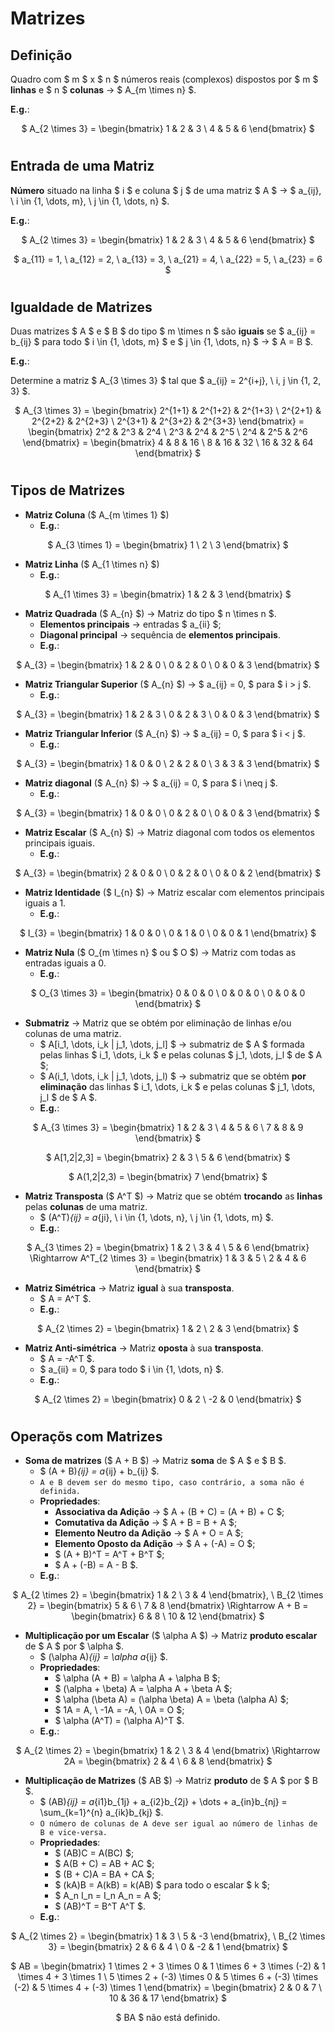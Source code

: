 # __Matrizes__

## __Definição__

Quadro com $ m $ x $ n $ números reais (complexos) dispostos por $ m $ __linhas__ e $ n $ __colunas__ -> $ A_{m \times n} $.

__E.g.__: 

<div align=center>

$ A_{2 \times 3} = \begin{bmatrix} 1 & 2 & 3 \\ 4 & 5 & 6 \end{bmatrix} $

</div>

#

## __Entrada de uma Matriz__

__Número__ situado na linha $ i $ e coluna $ j $ de uma matriz $ A $ -> $ a_{ij}, \ i \in \{1, \dots, m\}, \ j \in \{1, \dots, n\} $.

__E.g.__:

<div align=center>

$ A_{2 \times 3} = \begin{bmatrix} 1 & 2 & 3 \\ 4 & 5 & 6 \end{bmatrix} $

$ a_{11} = 1, \ a_{12} = 2, \ a_{13} = 3, \ a_{21} = 4, \ a_{22} = 5, \ a_{23} = 6 $

</div>

#

## __Igualdade de Matrizes__

Duas matrizes $ A $ e $ B $ do tipo $ m \times n $ são __iguais__ se $ a_{ij} = b_{ij} $ para todo $ i \in \{1, \dots, m\} $ e $ j \in \{1, \dots, n\} $ -> $ A = B $.

__E.g.__:

Determine a matriz $ A_{3 \times 3} $ tal que $ a_{ij} = 2^{i+j}, \ i, j \in \{1, 2, 3\} $.

<div align=center>

$ A_{3 \times 3} = \begin{bmatrix} 2^{1+1} & 2^{1+2} & 2^{1+3} \\ 2^{2+1} & 2^{2+2} & 2^{2+3} \\ 2^{3+1} & 2^{3+2} & 2^{3+3} \end{bmatrix} = \begin{bmatrix} 2^2 & 2^3 & 2^4 \\ 2^3 & 2^4 & 2^5 \\ 2^4 & 2^5 & 2^6 \end{bmatrix} = \begin{bmatrix} 4 & 8 & 16 \\ 8 & 16 & 32 \\ 16 & 32 & 64 \end{bmatrix} $

</div>

#

## __Tipos de Matrizes__

* __Matriz Coluna__ ($ A_{m \times 1} $)
    * __E.g.__:

<div align=center>

$ A_{3 \times 1} = \begin{bmatrix} 1 \\ 2 \\ 3 \end{bmatrix} $

</div>

* __Matriz Linha__ ($ A_{1 \times n} $)
    * __E.g.__:

<div align=center>

$ A_{1 \times 3} = \begin{bmatrix} 1 & 2 & 3 \end{bmatrix} $

</div>

* __Matriz Quadrada__ ($ A_{n} $) -> Matriz do tipo $ n \times n $.
    * __Elementos principais__ -> entradas $ a_{ii} $;
    * __Diagonal principal__ -> sequência de __elementos principais__.
    * __E.g.__:

<div align=center>

$ A_{3} = \begin{bmatrix} 1 & 2 & 0 \\ 0 & 2 & 0 \\ 0 & 0 & 3 \end{bmatrix} $

</div>

* __Matriz Triangular Superior__ ($ A_{n} $) -> $ a_{ij} = 0, $ para $ i > j $.
    * __E.g.__:

<div align=center>

$ A_{3} = \begin{bmatrix} 1 & 2 & 3 \\ 0 & 2 & 3 \\ 0 & 0 & 3 \end{bmatrix} $

</div>

* __Matriz Triangular Inferior__ ($ A_{n} $) -> $ a_{ij} = 0, $ para $ i < j $.
    * __E.g.__:

<div align=center>

$ A_{3} = \begin{bmatrix} 1 & 0 & 0 \\ 2 & 2 & 0 \\ 3 & 3 & 3 \end{bmatrix} $

</div>

* __Matriz diagonal__ ($ A_{n} $) -> $ a_{ij} = 0, $ para $ i \neq j $.
    * __E.g.__:

<div align=center>

$ A_{3} = \begin{bmatrix} 1 & 0 & 0 \\ 0 & 2 & 0 \\ 0 & 0 & 3 \end{bmatrix} $

</div>

* __Matriz Escalar__ ($ A_{n} $) -> Matriz diagonal com todos os elementos principais iguais.
    * __E.g.__:

<div align=center>

$ A_{3} = \begin{bmatrix} 2 & 0 & 0 \\ 0 & 2 & 0 \\ 0 & 0 & 2 \end{bmatrix} $

</div>

* __Matriz Identidade__ ($ I_{n} $) -> Matriz escalar com elementos principais iguais a 1.
    * __E.g.__:

<div align=center>

$ I_{3} = \begin{bmatrix} 1 & 0 & 0 \\ 0 & 1 & 0 \\ 0 & 0 & 1 \end{bmatrix} $

</div>

* __Matriz Nula__ ($ O_{m \times n} $ ou $ O $) -> Matriz com todas as entradas iguais a 0.
    * __E.g.__:

<div align=center>

$ O_{3 \times 3} = \begin{bmatrix} 0 & 0 & 0 \\ 0 & 0 & 0 \\ 0 & 0 & 0 \end{bmatrix} $

</div>

* __Submatriz__ -> Matriz que se obtém por eliminação de linhas e/ou colunas de uma matriz.
    * $ A[i_1, \dots, i_k | j_1, \dots, j_l] $ -> submatriz de $ A $ formada pelas linhas $ i_1, \dots, i_k $ e pelas colunas $ j_1, \dots, j_l $ de $ A $;
    * $ A(i_1, \dots, i_k | j_1, \dots, j_l) $ -> submatriz que se obtém __por eliminação__ das linhas $ i_1, \dots, i_k $ e pelas colunas $ j_1, \dots, j_l $ de $ A $.
    * __E.g.__:

<div align=center>

$ A_{3 \times 3} = \begin{bmatrix} 1 & 2 & 3 \\ 4 & 5 & 6 \\ 7 & 8 & 9 \end{bmatrix} $

$ A[1,2|2,3] = \begin{bmatrix} 2 & 3 \\ 5 & 6 \end{bmatrix} $

$ A(1,2|2,3) = \begin{bmatrix} 7 \end{bmatrix} $

</div>

* __Matriz Transposta__ ($ A^T $) -> Matriz que se obtém __trocando__ as __linhas__ pelas __colunas__ de uma matriz.
    * $ (A^T)_{ij} = a_{ji}, \ i \in \{1, \dots, n\}, \ j \in \{1, \dots, m\} $.
    * __E.g.__:

<div align=center>

$ A_{3 \times 2} = \begin{bmatrix} 1 & 2 \\ 3 & 4 \\ 5 & 6 \end{bmatrix} \Rightarrow A^T_{2 \times 3} = \begin{bmatrix} 1 & 3 & 5 \\ 2 & 4 & 6 \end{bmatrix} $

</div>

* __Matriz Simétrica__ -> Matriz __igual__ à sua __transposta__.
    * $ A = A^T $.
    * __E.g.__:

<div align=center>

$ A_{2 \times 2} = \begin{bmatrix} 1 & 2 \\ 2 & 3 \end{bmatrix} $

</div>

* __Matriz Anti-simétrica__ -> Matriz __oposta__ à sua __transposta__.
    * $ A = -A^T $.
    * $ a_{ii} = 0, $ para todo $ i \in \{1, \dots, n\} $.
    * __E.g.__:

<div align=center>

$ A_{2 \times 2} = \begin{bmatrix} 0 & 2 \\ -2 & 0 \end{bmatrix} $

</div>

#

## __Operaçõs com Matrizes__

* __Soma de matrizes__ ($ A + B $) -> Matriz __soma__ de $ A $ e $ B $.
    * $ (A + B)_{ij} = a_{ij} + b_{ij} $.
    * ``A e B devem ser do mesmo tipo, caso contrário, a soma não é definida.``
    * __Propriedades__:
        * __Associativa da Adição__ -> $ A + (B + C) = (A + B) + C $;
        * __Comutativa da Adição__ -> $ A + B = B + A $;
        * __Elemento Neutro da Adição__ -> $ A + O = A $;
        * __Elemento Oposto da Adição__ -> $ A + (-A) = O $;
        * $ (A + B)^T = A^T + B^T $;
        * $ A + (-B) = A - B $.
    * __E.g.__:

<div align=center>

$ A_{2 \times 2} = \begin{bmatrix} 1 & 2 \\ 3 & 4 \end{bmatrix}, \ B_{2 \times 2} = \begin{bmatrix} 5 & 6 \\ 7 & 8 \end{bmatrix} \Rightarrow A + B = \begin{bmatrix} 6 & 8 \\ 10 & 12 \end{bmatrix} $

</div>

* __Multiplicação por um Escalar__ ($ \alpha A $) -> Matriz __produto escalar__ de $ A $ por $ \alpha $.
    * $ (\alpha A)_{ij} = \alpha a_{ij} $.
    * __Propriedades__:
        * $ \alpha (A + B) = \alpha A + \alpha B $;
        * $ (\alpha + \beta) A = \alpha A + \beta A $;
        * $ \alpha (\beta A) = (\alpha \beta) A = \beta (\alpha A) $;
        * $ 1A = A, \ -1A = -A, \ 0A = O $;
        * $ \alpha (A^T) = (\alpha A)^T $.
    * __E.g.__:

<div align=center>

$ A_{2 \times 2} = \begin{bmatrix} 1 & 2 \\ 3 & 4 \end{bmatrix} \Rightarrow 2A = \begin{bmatrix} 2 & 4 \\ 6 & 8 \end{bmatrix} $

</div>

* __Multiplicação de Matrizes__ ($ AB $) -> Matriz __produto__ de $ A $ por $ B $.
    * $ (AB)_{ij} = a_{i1}b_{1j} + a_{i2}b_{2j} + \dots + a_{in}b_{nj} = \sum_{k=1}^{n} a_{ik}b_{kj} $.
    * ``O número de colunas de A deve ser igual ao número de linhas de B e vice-versa.``
    * __Propriedades__:
        * $ (AB)C = A(BC) $;
        * $ A(B + C) = AB + AC $;
        * $ (B + C)A = BA + CA $;
        * $ (kA)B = A(kB) = k(AB) $ para todo o escalar $ k $;
        * $ A_n I_n = I_n A_n = A $;
        * $ (AB)^T = B^T A^T $.
    * __E.g.__:

<div align=center>

$ A_{2 \times 2} = \begin{bmatrix} 1 & 3 \\ 5 & -3 \end{bmatrix}, \ B_{2 \times 3} = \begin{bmatrix} 2 & 6 & 4 \\ 0 & -2 & 1 \end{bmatrix} $

$ AB = \begin{bmatrix} 1 \times 2 + 3 \times 0 & 1 \times 6 + 3 \times (-2) & 1 \times 4 + 3 \times 1 \\ 5 \times 2 + (-3) \times 0 & 5 \times 6 + (-3) \times (-2) & 5 \times 4 + (-3) \times 1 \end{bmatrix} = \begin{bmatrix} 2 & 0 & 7 \\ 10 & 36 & 17 \end{bmatrix} $

$ BA $ não está definido.

</div>